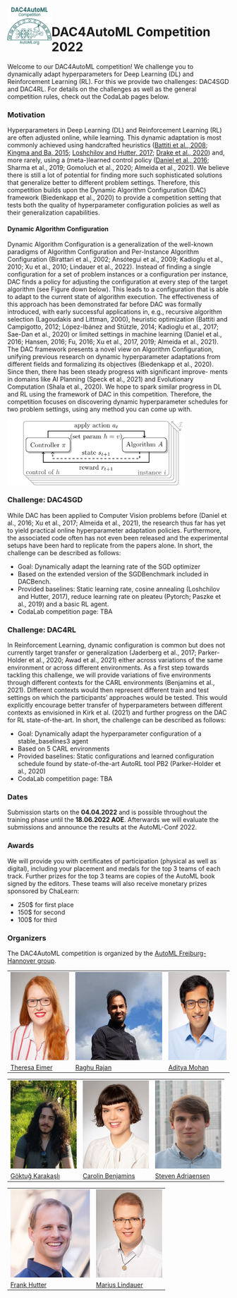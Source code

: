 <img align="left" width="100" src="logo.png" alt="DAC4AutoML Competition Logo">

# DAC4AutoML Competition 2022

Welcome to our DAC4AutoML competition! We challenge you to dynamically adapt hyperparameters for Deep Learning (DL) and Reinforcement Learning (RL). For this we provide two challenges: DAC4SGD and DAC4RL. For details on the challenges as well as the general competition rules, check out the CodaLab pages below.

### Motivation

Hyperparameters in Deep Learning (DL) and Reinforcement Learning (RL) are often adjusted online, while learning. This dynamic adaptation is most commonly achieved using handcrafted heuristics ([Battiti et al., 2008](https://core.ac.uk/download/pdf/11829614.pdf); [Kingma and Ba, 2015](https://arxiv.org/pdf/1412.6980.pdf); [Loshchilov and Hutter, 2017](https://arxiv.org/pdf/1608.03983.pdf); [Drake et al., 2020](https://nottingham-repository.worktribe.com/OutputFile/3010925)) and, more rarely, using a (meta-)learned control policy ([Daniel et al., 2016](); Sharma et al., 2019; Gomoluch et al., 2020; Almeida et al., 2021). We believe there is still a lot of potential for finding more such sophisticated solutions that generalize better to different problem settings. Therefore, this competition builds upon the Dynamic Algorithm Configuration (DAC) framework (Biedenkapp et al., 2020) to provide a competition setting that tests both the quality of hyperparameter configuration policies as well as their generalization capabilities.

#### Dynamic Algorithm Configuration

Dynamic Algorithm Configuration is a generalization of the well-known paradigms of Algorithm Configuration and Per-Instance Algorithm Configuration (Birattari et al., 2002; Ansótegui et al., 2009; Kadioglu et al., 2010; Xu et al., 2010; Lindauer et al., 2022). Instead of finding a single configuration for a set of problem instances or a configuration per instance, DAC finds a policy for adjusting the configuration at every step of the target algorithm (see Figure down below). This leads to a configuration that is able to adapt to the current state of algorithm execution. The effectiveness of this approach has been demonstrated far before DAC was formally introduced, with early successful applications in, e.g., recursive algorithm selection (Lagoudakis and Littman, 2000), heuristic optimization (Battiti and Campigotto, 2012; López-Ibánez and Stützle, 2014; Kadioglu et al., 2017; Sae-Dan et al., 2020) or limited settings in machine learning (Daniel et al., 2016; Hansen, 2016; Fu, 2016; Xu et al., 2017, 2019; Almeida et al., 2021). The DAC framework presents a novel view on Algorithm Configuration, unifying previous research on dynamic hyperparameter adaptations from different fields and formalizing its objectives (Biedenkapp et al., 2020). Since then, there has been steady progress with significant improve- ments in domains like AI Planning (Speck et al., 2021) and Evolutionary Computation (Shala et al., 2020). We hope to spark similar progress in DL and RL using the framework of DAC in this competition. Therefore, the competition focuses on discovering dynamic hyperparameter schedules for two problem settings, using any method you can come up with.

<img align="center" width="80%" src="dacloop.png" alt="DAC Loop">

### Challenge: DAC4SGD

While DAC has been applied to Computer Vision problems before (Daniel et al., 2016; Xu et al., 2017; Almeida et al., 2021), the research thus far has yet to yield practical online hyperparameter adaptation policies. Furthermore, the associated code often has not even been released and the experimental setups have been hard to replicate from the papers alone. In short, the challenge can be described as follows:

- Goal: Dynamically adapt the learning rate of the SGD optimizer
- Based on the extended version of the SGDBenchmark included in DACBench.
- Provided baselines: Static learning rate, cosine annealing (Loshchilov and Hutter, 2017), reduce learning rate on pleateu (Pytorch; Paszke et al., 2019) and a basic RL agent.
- CodaLab competition page: TBA

### Challenge: DAC4RL

In Reinforcement Learning, dynamic configuration is common but does not currently target transfer or generalization (Jaderberg et al., 2017; Parker-Holder et al., 2020; Awad et al., 2021) either across variations of the same environment or across different environments. As a first step towards tackling this challenge, we will provide variations of five environments through different contexts for the CARL environments (Benjamins et al., 2021). Different contexts would then represent different train and test settings on which the participants’ approaches would be tested. This would explicitly encourage better transfer of hyperparameters between different contexts as envisioned in Kirk et al. (2021) and further progress on the DAC for RL state-of-the-art. In short, the challenge can be described as follows:

- Goal: Dynamically adapt the hyperparameter configuration of a stable_baselines3 agent
- Based on 5 CARL environments
- Provided baselines: Static configurations and learned configuration schedule found by state-of-the-art AutoRL tool PB2 (Parker-Holder et al., 2020)
- CodaLab competition page: TBA

### Dates
Submission starts on the **04.04.2022** and is possible throughout the training phase until the **18.06.2022 AOE**. Afterwards we will evaluate the submissions and announce the results at the AutoML-Conf 2022.

### Awards

We will provide you with certificates of participation (physical as well as digital), including your placement and medals for the top 3 teams of each track. Further prizes for the top 3 teams are copies of the AutoML book signed by the editors. These teams will also receive monetary prizes sponsored by ChaLearn:

- 250$ for first place
- 150$ for second
- 100$ for third

### Organizers
The DAC4AutoML competition is organized by the [AutoML Freiburg-Hannover group](automl.org).


<table class="center">
  <tr>
    <td><img src="theresa.jpg" width="150" height="200"></td>
    <td><img src="raghu.jpg" width="230" height="200"></td>
    <td><img src="aditya.jpg" width="150" height="200"></td>
  </tr>
  <tr>
    <td><a href= "https://www.tnt.uni-hannover.de/staff/eimer/">Theresa Eimer </a></td>
     <td><a href= "https://ml.informatik.uni-freiburg.de/profile/rajan/">Raghu Rajan </a></td>
     <td><a href= "https://www.tnt.uni-hannover.de/staff/mohan/">Aditya Mohan </a></td>
  </tr>
 </table>


<table class="center">
  <tr>
    <td><img src="goktug.jpeg" width="150" height="200"></td>
    <td><img src="carolin.jpg" width="150" height="200"></td>
    <td><img src="steven.jpg" width="150" height="200"></td>
  </tr>
  <tr>
    <td><a href= "https://github.com/goktug97"> Göktuğ Karakaşlı</a></td>
    <td><a href= "https://www.tnt.uni-hannover.de/staff/benjamin/">Carolin Benjamins </a></td>
    <td><a href= "https://ml.informatik.uni-freiburg.de/profile/adriaensen/">Steven Adriaensen </a> </td>
  </tr>
 </table>
 
 
<table class="center">
  <tr>
    <td><img src="frank.jpg" width="180" height="200"></td>
    <td><img src="marius.jpg" width="150" height="200"></td>
  </tr>
  <tr>
    <td><a href= "https://ml.informatik.uni-freiburg.de/profile/hutter/">Frank Hutter </a></td>
    <td><a href= "https://www.tnt.uni-hannover.de/staff/lindauer/">Marius Lindauer </a></td>
  </tr>
 </table>

